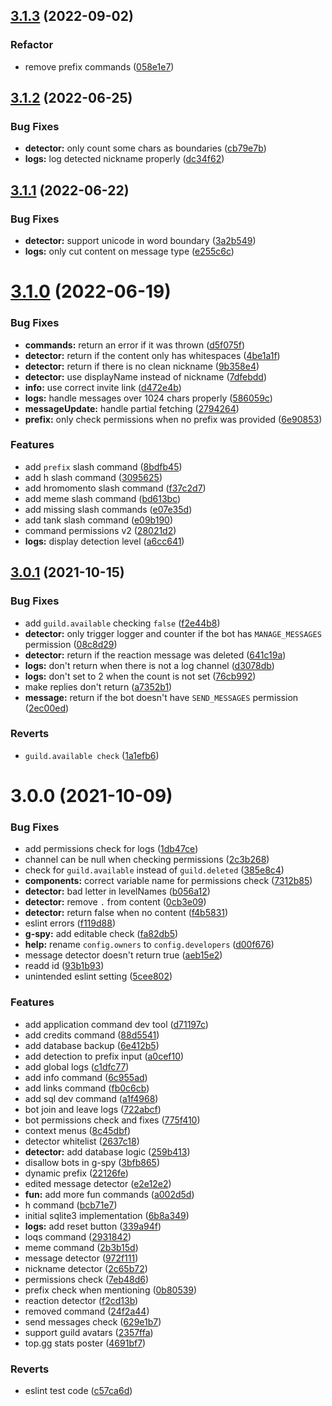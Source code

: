 ## [3.1.3](https://github.com/h-projects/gasbot/compare/3.1.2...3.1.3) (2022-09-02)

### Refactor
* remove prefix commands ([058e1e7](https://github.com/h-projects/gasbot/commit/058e1e7bc73b30cdef89d6da752375ff71dac5e3))

## [3.1.2](https://github.com/h-projects/gasbot/compare/3.1.1...3.1.2) (2022-06-25)


### Bug Fixes

* **detector:** only count some chars as boundaries ([cb79e7b](https://github.com/h-projects/gasbot/commit/cb79e7b0d879c4e9025e4d3f896d4190fc4bd7ce))
* **logs:** log detected nickname properly ([dc34f62](https://github.com/h-projects/gasbot/commit/dc34f626ac4dc14381cf4307d01e916ae9b63836))



## [3.1.1](https://github.com/h-projects/gasbot/compare/3.1.0...3.1.1) (2022-06-22)


### Bug Fixes

* **detector:** support unicode in word boundary ([3a2b549](https://github.com/h-projects/gasbot/commit/3a2b54970e6eb8527465c3b5417f1d45fd4f1261))
* **logs:** only cut content on message type ([e255c6c](https://github.com/h-projects/gasbot/commit/e255c6cb947c968c5fd073eb92db10fa966321c0))



# [3.1.0](https://github.com/h-projects/gasbot/compare/3.0.1...3.1.0) (2022-06-19)


### Bug Fixes

* **commands:** return an error if it was thrown ([d5f075f](https://github.com/h-projects/gasbot/commit/d5f075f6954bed002a580ed7080ca1f3d10cdb65))
* **detector:** return if the content only has whitespaces ([4be1a1f](https://github.com/h-projects/gasbot/commit/4be1a1f569809db33f63ae7dd7f23e0ed98adf29))
* **detector:** return if there is no clean nickname ([9b358e4](https://github.com/h-projects/gasbot/commit/9b358e43a821f8fae93b6dd76120a377942d7ada))
* **detector:** use displayName instead of nickname ([7dfebdd](https://github.com/h-projects/gasbot/commit/7dfebdd7b456a20875a737bc906ffd005e78acd7))
* **info:** use correct invite link ([d472e4b](https://github.com/h-projects/gasbot/commit/d472e4bec9607702fdc57a6ef1b34ea5ab7dc0e4))
* **logs:** handle messages over 1024 chars properly ([586059c](https://github.com/h-projects/gasbot/commit/586059c18da616f3eb73c26f2073c6899cebcb5f))
* **messageUpdate:** handle partial fetching ([2794264](https://github.com/h-projects/gasbot/commit/2794264708c818ec2ffc00a1a4ac482016dfea53))
* **prefix:** only check permissions when no prefix was provided ([6e90853](https://github.com/h-projects/gasbot/commit/6e908538e52fe1895223104b3ff78be46efaf5b4))


### Features

* add `prefix` slash command ([8bdfb45](https://github.com/h-projects/gasbot/commit/8bdfb4566e21728df77ade84bfd6fd15f995135f))
* add h slash command ([3095625](https://github.com/h-projects/gasbot/commit/30956258b87a749900b2c38d7b687908432bb70c))
* add hromomento slash command ([f37c2d7](https://github.com/h-projects/gasbot/commit/f37c2d7d68a1fb15d84d32445e2d28d0c978cb4b))
* add meme slash command ([bd613bc](https://github.com/h-projects/gasbot/commit/bd613bc1fbcce45752df250473c5b4ac5b149bbe))
* add missing slash commands ([e07e35d](https://github.com/h-projects/gasbot/commit/e07e35df8f34f1d40f92224c6d794959621afb33))
* add tank slash command ([e09b190](https://github.com/h-projects/gasbot/commit/e09b1900b10ffee568a7218ac746f1cf78d333d3))
* command permissions v2 ([28021d2](https://github.com/h-projects/gasbot/commit/28021d207c1b7427dc652411a38d9c6092e80f4e))
* **logs:** display detection level ([a6cc641](https://github.com/h-projects/gasbot/commit/a6cc6412315880c67b983d6b82371845290b415a))



## [3.0.1](https://github.com/h-projects/gasbot/compare/3.0.0...3.0.1) (2021-10-15)


### Bug Fixes

* add `guild.available` checking `false` ([f2e44b8](https://github.com/h-projects/gasbot/commit/f2e44b89612ace2394669c9ec5b1cefff2201dcb))
* **detector:** only trigger logger and counter if the bot has `MANAGE_MESSAGES` permission ([08c8d29](https://github.com/h-projects/gasbot/commit/08c8d29106bdf24a5ad279ba66c7f3af36dff51c))
* **detector:** return if the reaction message was deleted ([641c19a](https://github.com/h-projects/gasbot/commit/641c19a09225b64e4cf546c541e5b75fae4b5092))
* **logs:** don't return when there is not a log channel ([d3078db](https://github.com/h-projects/gasbot/commit/d3078db562b72328775ac90e20af838849d6f04c))
* **logs:** don't set to 2 when the count is not set ([76cb992](https://github.com/h-projects/gasbot/commit/76cb99287f24392a70766e81fc1b521616502db1))
* make replies don't return ([a7352b1](https://github.com/h-projects/gasbot/commit/a7352b1a3279e3d613a0a88b4a1bc2ea38432d88))
* **message:** return if the bot doesn't have `SEND_MESSAGES` permission ([2ec00ed](https://github.com/h-projects/gasbot/commit/2ec00ed16f24e038965a712c06e3d912a008dcec))


### Reverts

* `guild.available check` ([1a1efb6](https://github.com/h-projects/gasbot/commit/1a1efb63a5d704118661f97808af631f2a4d2ad3))



# 3.0.0 (2021-10-09)


### Bug Fixes

* add permissions check for logs ([1db47ce](https://github.com/h-projects/gasbot/commit/1db47ceb068217eaadb4c5eaabf314812d56d702))
* channel can be null when checking permissions ([2c3b268](https://github.com/h-projects/gasbot/commit/2c3b268037a9bc69b1d7cf06e0ec0ef856369f7d))
* check for `guild.available` instead of `guild.deleted` ([385e8c4](https://github.com/h-projects/gasbot/commit/385e8c4962678f35c2f9d1d705a31c3baa5e062f))
* **components:** correct variable name for permissions check ([7312b85](https://github.com/h-projects/gasbot/commit/7312b85907b1db78feb2013df939e8893b52b257))
* **detector:** bad letter in levelNames ([b056a12](https://github.com/h-projects/gasbot/commit/b056a12b8c80806bcf920a2409691751fc12b641))
* **detector:** remove `.` from content ([0cb3e09](https://github.com/h-projects/gasbot/commit/0cb3e097361cf91cef16a51fd07009aab2255115))
* **detector:** return false when no content ([f4b5831](https://github.com/h-projects/gasbot/commit/f4b5831fec4e44d4aa158dc0600110228efe2803))
* eslint errors ([f119d88](https://github.com/h-projects/gasbot/commit/f119d88d2cfff90cd5c619859532f3d29fa7179a))
* **g-spy:** add editable check ([fa82db5](https://github.com/h-projects/gasbot/commit/fa82db5e2e6703373d4f6f929c930941bae773af))
* **help:** rename `config.owners` to `config.developers` ([d00f676](https://github.com/h-projects/gasbot/commit/d00f676b8c477e6d0b14b3ccdea9dc271570d197))
* message detector doesn't return true ([aeb15e2](https://github.com/h-projects/gasbot/commit/aeb15e212dfa8d17e19974fa3c2929e724ca8e78))
* readd id ([93b1b93](https://github.com/h-projects/gasbot/commit/93b1b93c0f26e685ae1d940172c7ac457298e4e8))
* unintended eslint setting ([5cee802](https://github.com/h-projects/gasbot/commit/5cee802d3c6772ef16eeecbff86aa082a3576633))


### Features

* add application command dev tool ([d71197c](https://github.com/h-projects/gasbot/commit/d71197cc4fc4c66c592ed9246639ad3e5fa7c02c))
* add credits command ([88d5541](https://github.com/h-projects/gasbot/commit/88d554149199b940d8a1fb58e3ac8a8b3d19dcf5))
* add database backup ([6e412b5](https://github.com/h-projects/gasbot/commit/6e412b55e2c649e3408d42350fa90a9a698cdeca))
* add detection to prefix input ([a0cef10](https://github.com/h-projects/gasbot/commit/a0cef10cbac2b778c7b73766d002cdae12c443e6))
* add global logs ([c1dfc77](https://github.com/h-projects/gasbot/commit/c1dfc771cfb759114d549253f3df18893e723d2a))
* add info command ([6c955ad](https://github.com/h-projects/gasbot/commit/6c955ad29f98c7d8b60760c4a7b024d1c98a1a8c))
* add links command ([fb0c6cb](https://github.com/h-projects/gasbot/commit/fb0c6cb068e7a185c03ea88529fc033d225abcf2))
* add sql dev command ([a1f4968](https://github.com/h-projects/gasbot/commit/a1f496865719dc6c636540769292a5fd8ac1c355))
* bot join and leave logs ([722abcf](https://github.com/h-projects/gasbot/commit/722abcfee74031aef6b66f0ad20f74539f2a6d75))
* bot permissions check and fixes ([775f410](https://github.com/h-projects/gasbot/commit/775f410747553254ab2928d17bb1d4d988e0c9dd))
* context menus ([8c45dbf](https://github.com/h-projects/gasbot/commit/8c45dbf11a30e42731875d3388ba7f1ad7250903))
* detector whitelist ([2637c18](https://github.com/h-projects/gasbot/commit/2637c18b6ef3a977dbe3833cc1ece24ceb9574ae))
* **detector:** add database logic ([259b413](https://github.com/h-projects/gasbot/commit/259b413813b1d8a2289cf9c537cc5f5b1a9e08e1))
* disallow bots in g-spy ([3bfb865](https://github.com/h-projects/gasbot/commit/3bfb865c83fdc41396a20d0546075a4988421948))
* dynamic prefix ([22126fe](https://github.com/h-projects/gasbot/commit/22126fee82fb1ad752da56359adf64d25714289f))
* edited message detector ([e2e12e2](https://github.com/h-projects/gasbot/commit/e2e12e2e8aecf3b5478bd424a0974d9d49565805))
* **fun:** add more fun commands ([a002d5d](https://github.com/h-projects/gasbot/commit/a002d5d39e7e544414ee3af2dd80c5c89f1bcc32))
* h command ([bcb71e7](https://github.com/h-projects/gasbot/commit/bcb71e794609ba7ba03d80d2775e3eeb346735e4))
* initial sqlite3 implementation ([6b8a349](https://github.com/h-projects/gasbot/commit/6b8a3494cbe01c984932759dfb45f83ef9d884bc))
* **logs:** add reset button ([339a94f](https://github.com/h-projects/gasbot/commit/339a94f757d424a6d5c239d69755fa63d52756a3))
* loqs command ([2931842](https://github.com/h-projects/gasbot/commit/293184231618e805e6f177a9bd9271c0e84ffb66))
* meme command ([2b3b15d](https://github.com/h-projects/gasbot/commit/2b3b15d68b3779f0b757bbbe4b30fffbf5381ebb))
* message detector ([972f111](https://github.com/h-projects/gasbot/commit/972f111a7b825a4995a63ee2ea11114dc23d8324))
* nickname detector ([2c65b72](https://github.com/h-projects/gasbot/commit/2c65b720eed231bf55fb4bb8a2b6b6bf93040bb7))
* permissions check ([7eb48d6](https://github.com/h-projects/gasbot/commit/7eb48d63099a9968c6fc8087c43f15ed7df3f7d0))
* prefix check when mentioning ([0b80539](https://github.com/h-projects/gasbot/commit/0b8053966cd9e89e05b729891b3ebacb981df3f9))
* reaction detector ([f2cd13b](https://github.com/h-projects/gasbot/commit/f2cd13b923413e4452dcce5b33bd38273fb5e226))
* removed command ([24f2a44](https://github.com/h-projects/gasbot/commit/24f2a4406ead1962c82030f12ac03aaf563d726b))
* send messages check ([629e1b7](https://github.com/h-projects/gasbot/commit/629e1b72bac0914878c7ef08f2435f98e32ef12e))
* support guild avatars ([2357ffa](https://github.com/h-projects/gasbot/commit/2357ffa21d6bffba7feb012559dba351498576d0))
* top.gg stats poster ([4691bf7](https://github.com/h-projects/gasbot/commit/4691bf7249e05d2bc95416f88d344510f6879f4b))


### Reverts

* eslint test code ([c57ca6d](https://github.com/h-projects/gasbot/commit/c57ca6d4cb56488938297812436cdd0cb38507c5))



